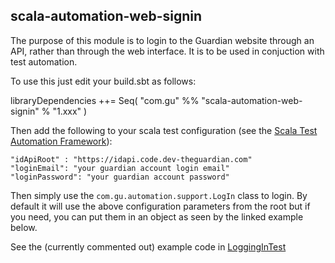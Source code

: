 scala-automation-web-signin
-----------------------------
The purpose of this module is to login to the Guardian website through an API, rather than through the web interface. It is to be used in conjuction with test automation.

To use this just edit your build.sbt as follows:

libraryDependencies ++= Seq(
  "com.gu" %% "scala-automation-web-signin" % "1.xxx"
)

Then add the following to your scala test configuration (see the [Scala Test Automation Framework](https://github.com/guardian/scala-automation)):

```
"idApiRoot" : "https://idapi.code.dev-theguardian.com"
"loginEmail": "your guardian account login email"
"loginPassword": "your guardian account password"
```

Then simply use the ```com.gu.automation.support.LogIn``` class to login. By default it will use the above configuration parameters from the root but if you need, you can put them in an object as seen by the linked example below.

See the (currently commented out) example code in [LoggingInTest](src/test/scala/com/gu/automation/signin/LoggingInTest.scala)
